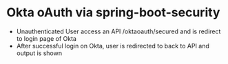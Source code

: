 # Okta oAuth via spring-boot-security

- Unauthenticated User access an API /oktaoauth/secured and is redirect to login page of Okta
- After successful login on Okta, user is redirected to back to API and output is shown
